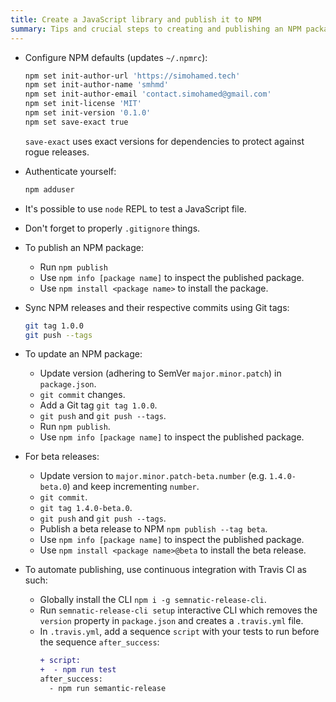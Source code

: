 ```yaml
---
title: Create a JavaScript library and publish it to NPM
summary: Tips and crucial steps to creating and publishing an NPM package
---
```


- Configure NPM defaults (updates `~/.npmrc`):
  ```bash
  npm set init-author-url 'https://simohamed.tech'
  npm set init-author-name 'smhmd'
  npm set init-author-email 'contact.simohamed@gmail.com'
  npm set init-license 'MIT'
  npm set init-version '0.1.0'
  npm set save-exact true
  ```
  `save-exact` uses exact versions for dependencies to protect against rogue releases.

- Authenticate yourself:
  ```bash
  npm adduser
  ```

- It's possible to use `node` REPL to test a JavaScript file.

- Don't forget to properly `.gitignore` things.

- To publish an NPM package:
  - Run `npm publish`
  - Use `npm info [package name]` to inspect the published package.
  - Use `npm install <package name>` to install the package.

- Sync NPM releases and their respective commits using Git tags:
  ```bash
  git tag 1.0.0
  git push --tags
  ```

- To update an NPM package:
  - Update version (adhering to SemVer `major.minor.patch`) in `package.json`.
  - `git commit` changes.
  - Add a Git tag `git tag 1.0.0`.
  - `git push` and `git push --tags`.
  - Run `npm publish`.
  - Use `npm info [package name]` to inspect the published package.

- For beta releases:
  - Update version to `major.minor.patch-beta.number` (e.g. `1.4.0-beta.0`) and keep incrementing `number`.
  - `git commit`.
  - `git tag 1.4.0-beta.0`.
  - `git push` and `git push --tags`.
  - Publish a beta release to NPM `npm publish --tag beta`.
  - Use `npm info [package name]` to inspect the published package.
  - Use `npm install <package name>@beta` to install the beta release.

- To automate publishing, use continuous integration with Travis CI as such:
  - Globally install the CLI `npm i -g semnatic-release-cli`.
  - Run `semnatic-release-cli setup` interactive CLI which removes the `version` property in `package.json` and creates a `.travis.yml` file.
  - In `.travis.yml`, add a sequence `script` with your tests to run before the sequence `after_success`:
    ```diff
    + script:
    +  - npm run test
    after_success:
      - npm run semantic-release
    ```
